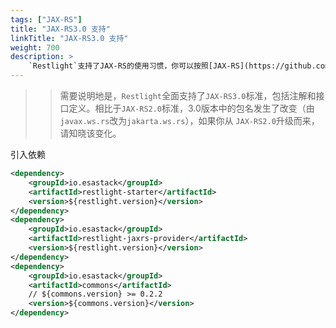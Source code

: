```yaml
---
tags: ["JAX-RS"]
title: "JAX-RS3.0 支持"
linkTitle: "JAX-RS3.0 支持"
weight: 700
description: >
    `Restlight`支持了JAX-RS的使用习惯，你可以按照[JAX-RS](https://github.com/jakartaee/rest)的方式使用Restlight
---
```


>> 需要说明地是，`Restlight`全面支持了`JAX-RS3.0`标准，包括注解和接口定义。相比于`JAX-RS2.0`标准，3.0版本中的包名发生了改变（由`javax.ws.rs`改为`jakarta.ws.rs`），如果你从
>> `JAX-RS2.0`升级而来，请知晓该变化。

引入依赖

```xml
<dependency>
    <groupId>io.esastack</groupId>
    <artifactId>restlight-starter</artifactId>
    <version>${restlight.version}</version>
</dependency>
<dependency>
	<groupId>io.esastack</groupId>
	<artifactId>restlight-jaxrs-provider</artifactId>
	<version>${restlight.version}</version>
</dependency>
<dependency>
	<groupId>io.esastack</groupId>
	<artifactId>commons</artifactId>
	// ${commons.version} >= 0.2.2
	<version>${commons.version}</version>
</dependency>
```

